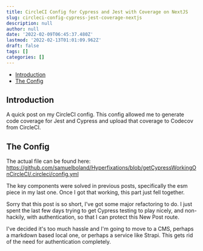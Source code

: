 ```yaml
---
title: CircleCI Config for Cypress and Jest with Coverage on NextJS
slug: circleci-config-cypress-jest-coverage-nextjs
description: null
author: null
date: '2022-02-09T06:45:37.480Z'
lastmod: '2022-02-13T01:01:09.962Z'
draft: false
tags: []
categories: []
---
```

- [Introduction](#introduction)
- [The Config](#the-config)

## Introduction

A quick post on my CircleCI config. This config allowed me to generate code coverage for Jest and Cypress and upload that coverage to Codecov from CircleCI.

## The Config

The actual file can be found here: <https://github.com/samuelboland/Hyperfixations/blob/getCypressWorkingOnCircleCI/.circleci/config.yml>

The key components were solved in previous posts, specifically the esm piece in my last one. Once I got that working, this part just fell together.

Sorry that this post is so short, I've got some major refactoring to do. I just spent the last few days trying to get Cypress testing to play nicely, and non-hackily, with authentication, so that I can protect this New Post route.

I've decided it's too much hassle and I'm going to move to a CMS, perhaps a markdown based local one, or perhaps a service like Strapi. This gets rid of the need for authentication completely.
